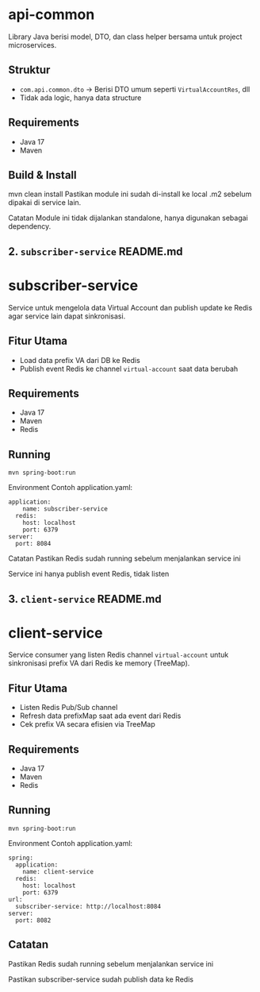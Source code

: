 # api-common

Library Java berisi model, DTO, dan class helper bersama untuk project microservices.

## Struktur

- `com.api.common.dto` → Berisi DTO umum seperti `VirtualAccountRes`, dll
- Tidak ada logic, hanya data structure

## Requirements

- Java 17
- Maven

## Build & Install
mvn clean install
Pastikan module ini sudah di-install ke local .m2 sebelum dipakai di service lain.

Catatan
Module ini tidak dijalankan standalone, hanya digunakan sebagai dependency.

## **2. `subscriber-service` README.md**

# subscriber-service

Service untuk mengelola data Virtual Account dan publish update ke Redis agar service lain dapat sinkronisasi.

## Fitur Utama

- Load data prefix VA dari DB ke Redis
- Publish event Redis ke channel `virtual-account` saat data berubah

## Requirements

- Java 17
- Maven
- Redis

## Running

````
mvn spring-boot:run
````
Environment
Contoh application.yaml:


````spring:
application:
    name: subscriber-service
  redis:
    host: localhost
    port: 6379
server:
  port: 8084

````

Catatan
Pastikan Redis sudah running sebelum menjalankan service ini

Service ini hanya publish event Redis, tidak listen

## **3. `client-service` README.md**

# client-service

Service consumer yang listen Redis channel `virtual-account` untuk sinkronisasi prefix VA dari Redis ke memory (TreeMap).

## Fitur Utama

- Listen Redis Pub/Sub channel
- Refresh data prefixMap saat ada event dari Redis
- Cek prefix VA secara efisien via TreeMap

## Requirements

- Java 17
- Maven
- Redis

## Running
````
mvn spring-boot:run
````
Environment
Contoh application.yaml:
````
spring:
  application:
    name: client-service
  redis:
    host: localhost
    port: 6379
url:
  subscriber-service: http://localhost:8084
server:
  port: 8082
````
## Catatan
Pastikan Redis sudah running sebelum menjalankan service ini

Pastikan subscriber-service sudah publish data ke Redis
